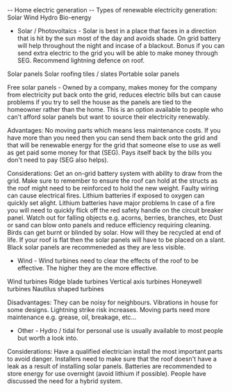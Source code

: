 -- Home electric generation --
Types of renewable electricity generation:
Solar
Wind
Hydro
Bio-energy

- Solar / Photovoltaics -
Solar is best in a place that faces in a direction that is hit by the sun most of the day and avoids shade.
On grid battery will help throughout the night and incase of a blackout. Bonus if you can send extra electric to the grid you will be able to make money through SEG.
Recommend lightning defence on roof.

Solar panels
Solar roofing tiles / slates
Portable solar panels

Free solar panels - Owned by a company, makes money for the company from electricity put back onto the grid, reduces electric bills but can cause problems if you try to sell the house as the panels are tied to the homeowner rather than the home. This is an option available to people who can't afford solar panels but want to source their electricity renewably.

Advantages:
No moving parts which means less maintenance costs.
If you have more than you need then you can send them back onto the grid and that will be renewable energy for the grid that someone else to use as well as get paid some money for that (SEG).
Pays itself back by the bills you don't need to pay (SEG also helps).

Considerations:
Get an on-grid battery system with ability to draw from the grid.
Make sure to remember to ensure the roof can hold at the structs as the roof might need to be reinforced to hold the new weight.
Faulty wiring can cause electrical fires.
Lithium batteries if exposed to oxygen can quickly set alight.
Lithium batteries have major problems 
In case of a fire you will need to quickly flick off the red safety handle on the circuit breaker panel.
Watch out for falling objects e.g. acorns, berries, branches, etc
Dust or sand can blow onto panels and reduce efficiency requiring cleaning.
Birds can get burnt or blinded by solar.
How will they be recycled at end of life.
If your roof is flat then the solar panels will have to be placed on a slant.
Black solar panels are recommeneded as they are less visible.

- Wind -
Wind turbines need to clear the effects of the roof to be effective. The higher they are the more effective. 

Wind turbines
Ridge blade turbines
Vertical axis turbines
Honeywell turbines
Nautilus shaped turbines

Disadvantages:
They can be noisy for neighbours.
Vibrations in house for some designs.
Lightning strike risk increases.
Moving parts need more maintenance e.g. grease, oil, breakage, etc...

- Other -
Hydro / tidal for personal use is usually available to most people but worth a look into.

Considerations: 
Have a qualified electrician install the most important parts to avoid danger.
Installers need to make sure that the roof doesn't have a leak as a result of installing solar panels.
Batteries are recommended to store energy for use overnight (avoid lithium if possible).
People have discussed the need for a hybrid system.
